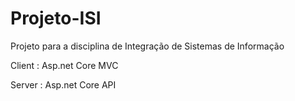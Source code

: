# Projeto-ISI
Projeto para a disciplina de Integração de Sistemas de Informação


Client : 
    Asp.net Core MVC


Server :
    Asp.net Core API

